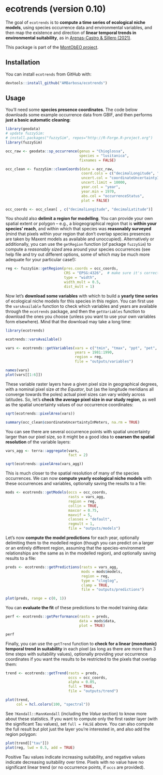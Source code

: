 
<!-- README.md is generated from README.Rmd. Please edit that file -->

# ecotrends (version 0.10)

<!-- badges: start -->
<!-- badges: end -->

The goal of `ecotrends` is to **compute a time series of ecological
niche models**, using species occurrence data and environmental
variables, and then map the existence and direction of **linear temporal
trends in environmental suitability**, as in [Arenas-Castro & Sillero
(2021)](https://doi.org/10.1016/j.scitotenv.2021.147172).

This package is part of the [MontObEO
project](https://montobeo.wordpress.com/).

## Installation

You can install `ecotrends` from GitHub with:

``` r
devtools::install_github("AMBarbosa/ecotrends")
```

## Usage

You’ll need some **species presence coordinates**. The code below
downloads some example occurrence data from GBIF, and then performs
**just a basic automatic cleaning**:

``` r
library(geodata)
# update fuzzySim:
# install.packages("fuzzySim", repos="http://R-Forge.R-project.org")
library(fuzzySim)

occ_raw <- geodata::sp_occurrence(genus = "Chioglossa", 
                                  species = "lusitanica", 
                                  fixnames = FALSE)

occ_clean <- fuzzySim::cleanCoords(data = occ_raw, 
                                   coord.cols = c("decimalLongitude", "decimalLatitude"), 
                                   uncert.col = "coordinateUncertaintyInMeters",
                                   uncert.limit = 10000, 
                                   year.col = "year", 
                                   year.min = 1970, 
                                   abs.col = "occurrenceStatus", 
                                   plot = FALSE)

occ_coords <- occ_clean[ , c("decimalLongitude", "decimalLatitude")]
```

You should also **delimit a region for modelling**. You can provide your
own spatial extent or polygon – e.g., a biogeographical region that is
**within your species’ reach**, and within which that species was
**reasonably surveyed** (mind that pixels within your region that don’t
overlap species presences are taken by Maxent models as available and
unoccupied). Alternatively or additionally, you can use the `getRegion`
function (of package `fuzzySim`) to compute a *reasonably sized* area
around your species occurrences (see help file and try out different
options, some of which may be much more adequate for your particular
case!):

``` r
reg <- fuzzySim::getRegion(pres.coords = occ_coords,
                           CRS = "EPSG:4326",  # make sure it's correct for your data!
                           type = "width",
                           width_mult = 0.5,
                           dist_mult = 1)
```

Now let’s **download some variables** with which to build a **yearly
time series** of ecological niche models for this species in this
region. You can first use the `varsAvailable` function to check which
variables and years are available through the `ecotrends` package, and
then the `getVariables` function to download the ones you choose (unless
you want to use your own variables form elsewhere). Mind that the
download may take a long time:

``` r
library(ecotrends)

ecotrends::varsAvailable()

vars <- ecotrends::getVariables(vars = c("tmin", "tmax", "ppt", "pet", "ws"), 
                                years = 1981:1990, 
                                region = reg, 
                                file = "outputs/variables")

names(vars)
plot(vars[[1:6]])
```

These variable raster layers have a given pixel size in geographical
degrees, with a nominal pixel size *at the Equator*, but (as the
longitude meridians all converge towards the poles) actual pixel sizes
can vary widely across latitudes. So, let’s **check the average pixel
size in our study region**, as well as the spatial uncertainty values of
our occurrence coordinates:

``` r
sqrt(ecotrends::pixelArea(vars))

summary(occ_clean$coordinateUncertaintyInMeters, na.rm = TRUE)
```

You can see there are several occurrence points with spatial uncertainty
larger than our pixel size, so it might be a good idea to **coarsen the
spatial resolution** of the variable layers:

``` r
vars_agg <- terra::aggregate(vars, 
                             fact = 2)

sqrt(ecotrends::pixelArea(vars_agg))
```

This is much closer to the spatial resolution of many of the species
occurrences. We can now **compute yearly ecological niche models** with
these occurrences and variables, optionally saving the results to a
file:

``` r
mods <- ecotrends::getModels(occs = occ_coords, 
                             rasts = vars_agg, 
                             region = reg,
                             collin = TRUE, 
                             maxcor = 0.75,
                             maxvif = 5,
                             classes = "default", 
                             regmult = 1, 
                             file = "outputs/models")
```

Let’s now **compute the model predictions** for each year, optionally
delimiting them to the modelled region (though you can predict on a
larger or an entirely different region, assuming that the
species-environment relationships are the same as in the modelled
region), and optionally saving results to a file:

``` r
preds <- ecotrends::getPredictions(rasts = vars_agg, 
                                   mods = mods$models, 
                                   region = reg,
                                   type = "cloglog",
                                   clamp = TRUE,
                                   file = "outputs/predictions")

plot(preds, range = c(0, 1))
```

You can **evaluate the fit** of these predictions to the model training
data:

``` r
perf <- ecotrends::getPerformance(rasts = preds,
                                  data = mods$data,
                                  plot = TRUE)

perf
```

Finally, you can use the `getTrend` function to **check for a linear
(monotonic) temporal trend in suitability** in each pixel (as long as
there are more than 3 time steps with suitability values), optionally
providing your occurrence coordinates if you want the results to be
restricted to the pixels that overlap them:

``` r
trend <- ecotrends::getTrend(rasts = preds,
                             occs = occ_coords,
                             alpha = 0.05,
                             full = TRUE,
                             file = "outputs/trend")

plot(trend, 
     col = hcl.colors(100, "spectral"))
```

See `?Kendall::MannKendall` (including the *Value* section) to know more
about these statistics. If you want to compute only the first raster
layer (with the significant Tau values), set `full = FALSE` above. You
can also compute the full result but plot just the layer you’re
interested in, and also add the region polygon:

``` r
plot(trend[["tau"]])
plot(reg, lwd = 0.5, add = TRUE)
```

Positive Tau values indicate increasing suitability, and negative values
indicate decreasing suitability over time. Pixels with no value have no
significant linear trend (or no occurrence points, if `occs` are
provided).
